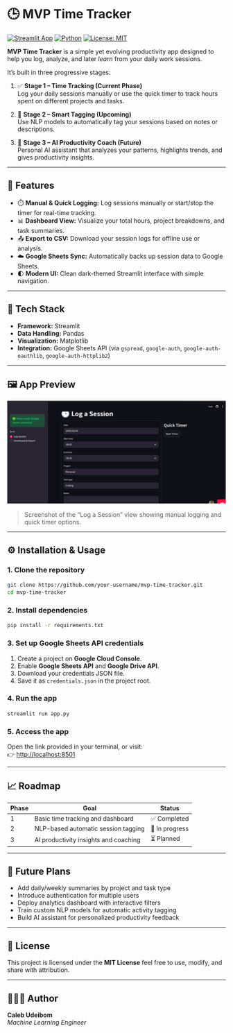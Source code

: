 # 🕒 MVP Time Tracker

[![Streamlit App](https://img.shields.io/badge/Streamlit-Live%20Demo-red?logo=streamlit)](https://mvp-time-tracker.streamlit.app)
[![Python](https://img.shields.io/badge/Python-3.9+-blue?logo=python)](https://www.python.org/)
[![License: MIT](https://img.shields.io/badge/License-MIT-green.svg)](LICENSE)

**MVP Time Tracker** is a simple yet evolving productivity app designed to help you log, analyze, and later *learn* from your daily work sessions.

It’s built in three progressive stages:

1. ✅ **Stage 1 – Time Tracking (Current Phase)**  
   Log your daily sessions manually or use the quick timer to track hours spent on different projects and tasks.

2. 🔄 **Stage 2 – Smart Tagging (Upcoming)**  
   Use NLP models to automatically tag your sessions based on notes or descriptions.

3. 🤖 **Stage 3 – AI Productivity Coach (Future)**  
   Personal AI assistant that analyzes your patterns, highlights trends, and gives productivity insights.

---

## 🚀 Features

- ⏱️ **Manual & Quick Logging:** Log sessions manually or start/stop the timer for real-time tracking.  
- 📊 **Dashboard View:** Visualize your total hours, project breakdowns, and task summaries.  
- 📤 **Export to CSV:** Download your session logs for offline use or analysis.  
- ☁️ **Google Sheets Sync:** Automatically backs up session data to Google Sheets.  
- 🌓 **Modern UI:** Clean dark-themed Streamlit interface with simple navigation.

---

## 🧩 Tech Stack

- **Framework:** Streamlit  
- **Data Handling:** Pandas  
- **Visualization:** Matplotlib  
- **Integration:** Google Sheets API (via `gspread`, `google-auth`, `google-auth-oauthlib`, `google-auth-httplib2`)

---

## 🖼️ App Preview

![MVP Time Tracker Screenshot](./screenshot.png)

> Screenshot of the “Log a Session” view showing manual logging and quick timer options.

---

## ⚙️ Installation & Usage

### 1. Clone the repository
```bash
git clone https://github.com/your-username/mvp-time-tracker.git
cd mvp-time-tracker
```   

### 2. Install dependencies
```bash
pip install -r requirements.txt
```   

### 3. Set up Google Sheets API credentials

1. Create a project on **Google Cloud Console**.  
2. Enable **Google Sheets API** and **Google Drive API**.  
3. Download your credentials JSON file.  
4. Save it as `credentials.json` in the project root.

### 4. Run the app
```bash
streamlit run app.py
```   

### 5. Access the app

Open the link provided in your terminal, or visit:  
👉 [http://localhost:8501](http://localhost:8501)

---

## 📈 Roadmap

| Phase | Goal                                  | Status         |
| ----- | ------------------------------------- | -------------- |
| 1     | Basic time tracking and dashboard     | ✅ Completed    |
| 2     | NLP-based automatic session tagging   | 🔄 In progress |
| 3     | AI productivity insights and coaching | ⏳ Planned      |

---

## 🔮 Future Plans

- Add daily/weekly summaries by project and task type  
- Introduce authentication for multiple users  
- Deploy analytics dashboard with interactive filters  
- Train custom NLP models for automatic activity tagging  
- Build AI assistant for personalized productivity feedback  

---

## 🪪 License

This project is licensed under the **MIT License** feel free to use, modify, and share with attribution.

---

## 👨🏽‍💻 Author

**Caleb Udeibom**  
*Machine Learning Engineer*

